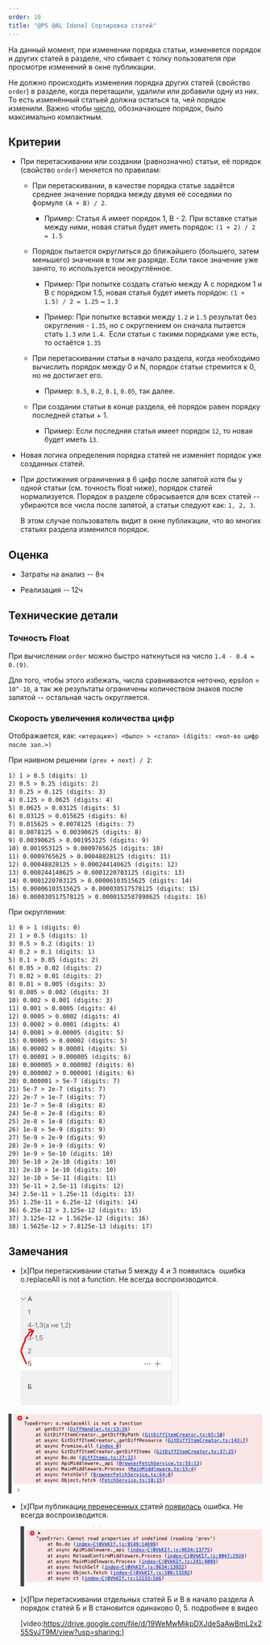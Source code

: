 ```yaml
---
order: 10
title: "@PS @AL [done] Сортировка статей"
---
```


На данный момент, при изменении порядка статьи, изменяется порядок и других статей в  разделе, что сбивает с толку пользователя при просмотре изменений в окне публикации.

Не должно происходить изменения порядка других статей (свойство `order`) в разделе, когда перетащили, удалили или добавили одну из них. То есть изменённый статьей должна остаться та, чей порядок изменили. Важно чтобы [число](), обозначающее порядок, было максимально компактным.

## Критерии

-  При перетаскивании или создании (равнозначно) статьи, её порядок (свойство `order`) меняется по правилам:

   -  При перетаскивании, в качестве порядка статье задаётся среднее значение порядка между двумя её соседями по формуле `(A + B) / 2`.

      -  Пример: Статья A имеет порядок 1, B - 2. При вставке статьи между ними, новая статья будет иметь порядок: `(1 + 2) / 2 = 1.5`

   -  Порядок пытается округлиться до ближайшего (большего, затем меньшего) значения в том же разряде. Если такое значение уже занято, то используется неокруглённое.

      -  Пример: При попытке создать статью между A c порядком 1 и B с порядком 1.5, новая статья будет иметь порядок: `(1 + 1.5) / 2 = 1.25` \~ `1.3`

      -  Пример: При попытке вставки между `1.2` и `1.5` результат без округления - `1.35`, но с округлением он сначала пытается стать `1.3` или `1.4`.  Если статьи с такими порядками уже есть, то остаётся `1.35`

   -  При перетаскивании статьи в начало раздела, когда необходимо вычислить порядок между 0 и N, порядок статьи стремится к 0, но не достигает его.

      -  Пример: `0.5`, `0.2`, `0.1`, `0.05`, так далее.

   -  При создании статьи в конце раздела, её порядок равен порядку последней статьи + 1.

      -  Пример: Если последняя статья имеет порядок `12`, то новая будет иметь `13`.

-  Новая логика определения порядка статей не изменяет порядок уже созданных статей.

-  При достижения ограничения в 6 цифр после запятой хотя бы у одной статьи (см. точность float ниже), порядок статей нормализуется. Порядок в разделе сбрасывается для всех статей -- убираются все числа после запятой, а статьи следуют как: `1, 2, 3`.

   В этом случае пользователь видит в окне публикации, что во многих статьях раздела изменился порядок.

## Оценка

-  Затраты на анализ -- 8ч

-  Реализация -- 12ч

## Технические детали

### Точность Float

При вычислении `order` можно быстро наткнуться на число `1.4 - 0.4 = 0.(9)`.

Для того, чтобы этого избежать, числа сравниваются неточно, epsilon = `10^-10`, а так же результаты ограничены количеством знаков после запятой -- остальная часть округляется.

### Скорость увеличения количества цифр

Отображается, как: `<итерация>) <было> > <стало> (digits: <кол-во цифр после зап.>)`

При наивном решении `(prev + next) / 2`:

```
1) 1 > 0.5 (digits: 1)
2) 0.5 > 0.25 (digits: 2)
3) 0.25 > 0.125 (digits: 3)
4) 0.125 > 0.0625 (digits: 4)
5) 0.0625 > 0.03125 (digits: 5)
6) 0.03125 > 0.015625 (digits: 6)
7) 0.015625 > 0.0078125 (digits: 7)
8) 0.0078125 > 0.00390625 (digits: 8)
9) 0.00390625 > 0.001953125 (digits: 9)
10) 0.001953125 > 0.0009765625 (digits: 10)
11) 0.0009765625 > 0.00048828125 (digits: 11)
12) 0.00048828125 > 0.000244140625 (digits: 12)
13) 0.000244140625 > 0.0001220703125 (digits: 13)
14) 0.0001220703125 > 0.00006103515625 (digits: 14)
15) 0.00006103515625 > 0.000030517578125 (digits: 15)
16) 0.000030517578125 > 0.0000152587890625 (digits: 16)
```

При округлении:

```
1) 0 > 1 (digits: 0)
2) 1 > 0.5 (digits: 1)
3) 0.5 > 0.2 (digits: 1)
4) 0.2 > 0.1 (digits: 1)
5) 0.1 > 0.05 (digits: 2)
6) 0.05 > 0.02 (digits: 2)
7) 0.02 > 0.01 (digits: 2)
8) 0.01 > 0.005 (digits: 3)
9) 0.005 > 0.002 (digits: 3)
10) 0.002 > 0.001 (digits: 3)
11) 0.001 > 0.0005 (digits: 4)
12) 0.0005 > 0.0002 (digits: 4)
13) 0.0002 > 0.0001 (digits: 4)
14) 0.0001 > 0.00005 (digits: 5)
15) 0.00005 > 0.00002 (digits: 5)
16) 0.00002 > 0.00001 (digits: 5)
17) 0.00001 > 0.000005 (digits: 6)
18) 0.000005 > 0.000002 (digits: 6)
19) 0.000002 > 0.000001 (digits: 6)
20) 0.000001 > 5e-7 (digits: 7)
21) 5e-7 > 2e-7 (digits: 7)
22) 2e-7 > 1e-7 (digits: 7)
23) 1e-7 > 5e-8 (digits: 8)
24) 5e-8 > 2e-8 (digits: 8)
25) 2e-8 > 1e-8 (digits: 8)
26) 1e-8 > 5e-9 (digits: 9)
27) 5e-9 > 2e-9 (digits: 9)
28) 2e-9 > 1e-9 (digits: 9)
29) 1e-9 > 5e-10 (digits: 10)
30) 5e-10 > 2e-10 (digits: 10)
31) 2e-10 > 1e-10 (digits: 10)
32) 1e-10 > 5e-11 (digits: 11)
33) 5e-11 > 2.5e-11 (digits: 12)
34) 2.5e-11 > 1.25e-11 (digits: 13)
35) 1.25e-11 > 6.25e-12 (digits: 14)
36) 6.25e-12 > 3.125e-12 (digits: 15)
37) 3.125e-12 > 1.5625e-12 (digits: 16)
38) 1.5625e-12 > 7.8125e-13 (digits: 17)
```

## Замечания

-  \[x\]При перетаскивании статьи 5 между 4 и 3 появилась  ошибка o.replaceAll is not a function. Не всегда воспроизводится.

   ![](./article-order-3.png)

![](./article-order-2.png)

-  \[x\]При публикаци[и перенесенных ст]()атей [появилась]() ошибка. Не всегда воспроизводится.

   ![](./article-order.png)

-  \[x\]При перетаскивании отдельных статей Б и В в начало раздела А порядок статей Б и В становится одинаково 0, 5. подробнее в видео

   [video:https://drive.google.com/file/d/19WeMwMikpDXJdeSaAwBmL2x255SvJT9M/view?usp=sharing:]